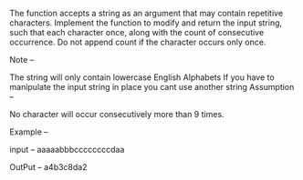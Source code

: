 The function accepts a string as an argument that may contain repetitive characters. Implement the function to modify and return the input string, such that each character once, along with the count of consecutive occurrence. Do not append count if the character occurs only once.

Note – 

The string will only contain lowercase English Alphabets
If you have to manipulate the input string in place you cant use another string
Assumption – 

No character will occur consecutively more than 9 times.

Example – 

input – aaaaabbbccccccccdaa

OutPut – a4b3c8da2
